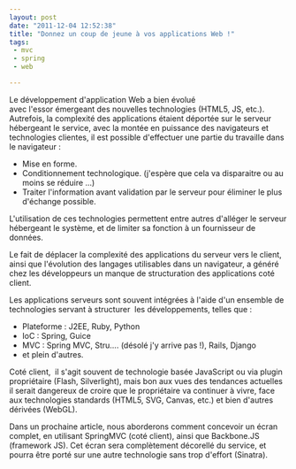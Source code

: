 ```yaml
---
layout: post
date: "2011-12-04 12:52:38"
title: "Donnez un coup de jeune à vos applications Web !"
tags:
 - mvc
 - spring
 - web

---
```


Le développement d'application Web a bien évolué avec l'essor émergeant des nouvelles technologies (HTML5, JS, etc.). Autrefois, la complexité des applications étaient déportée sur le serveur hébergeant le service, avec la montée en puissance des navigateurs et technologies clientes, il est possible d'effectuer une partie du travaille dans le navigateur :

   *   Mise en forme.
   *   Conditionnement technologique. (j'espère que cela va disparaitre ou au moins se réduire ...)
   *   Traiter l'information avant validation par le serveur pour éliminer le plus d'échange possible.

L'utilisation de ces technologies permettent entre autres d'alléger le serveur hébergeant le système, et de limiter sa fonction à un fournisseur de données.

Le fait de déplacer la complexité des applications du serveur vers le client, ainsi que l'évolution des langages utilisables dans un navigateur, a généré chez les développeurs un manque de structuration des applications coté client.

Les applications serveurs sont souvent intégrées à l'aide d'un ensemble de technologies servant à structurer  les développements, telles que :

  *   Plateforme : J2EE, Ruby, Python
  *   IoC : Spring, Guice
  *   MVC : Spring MVC, Stru.... (désolé j'y arrive pas !), Rails, Django
  *   et plein d'autres.

Coté client,  il s'agit souvent de technologie basée JavaScript ou via plugin propriétaire (Flash, Silverlight), mais bon aux vues des tendances actuelles il serait dangereux de croire que le propriétaire va continuer à vivre, face aux technologies standards (HTML5, SVG, Canvas, etc.) et bien d'autres dérivées (WebGL).

Dans un prochaine article, nous aborderons comment concevoir un écran complet, en utilisant SpringMVC (coté client), ainsi que Backbone.JS (framework JS). 
Cet écran sera complètement décorellé du service, et pourra être porté sur une autre technologie sans trop d'effort (Sinatra).
